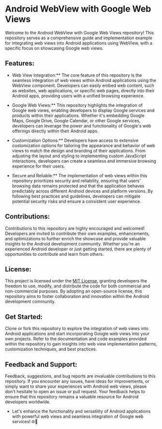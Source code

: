 # Android WebView with Google Web Views

Welcome to the Android WebView with Google Web Views repository! This repository serves as a comprehensive guide and implementation example for integrating web views into Android applications using WebView, with a specific focus on showcasing Google web views.

## Features:

  -  Web View Integration:** The core feature of this repository is the seamless integration of web views within Android applications using the WebView component. Developers can easily embed web content, such as websites, web applications, or specific web pages, directly into their Android apps, providing users with a unified browsing experience.

  -  Google Web Views:** This repository highlights the integration of Google web views, enabling developers to display Google services and products within their applications. Whether it's embedding Google Maps, Google Drive, Google Calendar, or other Google services, developers can leverage the power and functionality of Google's web offerings directly within their Android apps.

  -  Customization Options:** Developers have access to extensive customization options for tailoring the appearance and behavior of web views to match the design and branding of their applications. From adjusting the layout and styling to implementing custom JavaScript interactions, developers can create a seamless and immersive browsing experience for their users.

  -  Secure and Reliable:** The implementation of web views within this repository prioritizes security and reliability, ensuring that users' browsing data remains protected and that the application behaves predictably across different Android devices and platform versions. By following best practices and guidelines, developers can mitigate potential security risks and ensure a consistent user experience.

## Contributions:

Contributions to this repository are highly encouraged and welcomed! Developers are invited to contribute their own examples, enhancements, and optimizations to further enrich the showcase and provide valuable insights to the Android development community. Whether you're an experienced Android developer or just getting started, there are plenty of opportunities to contribute and learn from others.

## License:

This project is licensed under the [MIT License](https://opensource.org/licenses/MIT), granting developers the freedom to use, modify, and distribute the code for both commercial and non-commercial purposes. By adopting an open-source license, this repository aims to foster collaboration and innovation within the Android development community.

## Get Started:

Clone or fork this repository to explore the integration of web views into Android applications and start incorporating Google web views into your own projects. Refer to the documentation and code examples provided within the repository to gain insights into web view implementation patterns, customization techniques, and best practices.

## Feedback and Support:

Feedback, suggestions, and bug reports are invaluable contributions to this repository. If you encounter any issues, have ideas for improvements, or simply want to share your experiences with Android web views, please don't hesitate to open an issue or pull request. Your feedback helps to ensure that this repository remains a valuable resource for Android developers worldwide.

  -  Let's enhance the functionality and versatility of Android applications with powerful web views and seamless integration of Google web services! 🌐📱

